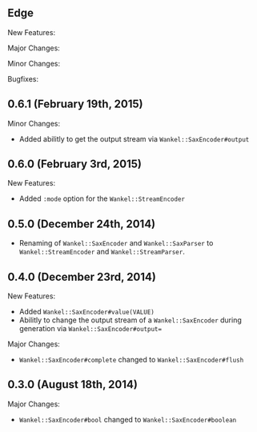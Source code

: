 ## Edge

New Features:

Major Changes:

Minor Changes:

Bugfixes:

## 0.6.1 (February 19th, 2015)

Minor Changes:

 - Added abilitly to get the output stream via `Wankel::SaxEncoder#output`

## 0.6.0 (February 3rd, 2015)

New Features:

 - Added `:mode` option for the `Wankel::StreamEncoder`

## 0.5.0 (December 24th, 2014)

- Renaming of `Wankel::SaxEncoder` and `Wankel::SaxParser` to
  `Wankel::StreamEncoder` and `Wankel::StreamParser`.

## 0.4.0 (December 23rd, 2014)

New Features:

- Added `Wankel::SaxEncoder#value(VALUE)`
- Abilitly to change the output stream of a `Wankel::SaxEncoder` during generation
  via `Wankel::SaxEncoder#output=`

Major Changes:

- `Wankel::SaxEncoder#complete` changed to `Wankel::SaxEncoder#flush`

## 0.3.0 (August 18th, 2014)

Major Changes:

  - `Wankel::SaxEncoder#bool` changed to `Wankel::SaxEncoder#boolean`
